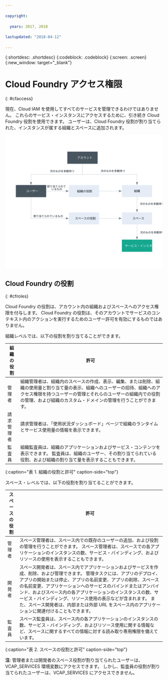 ```yaml
---

copyright:

  years: 2017, 2018

lastupdated: "2018-04-12"

---
```


{:shortdesc: .shortdesc}
{:codeblock: .codeblock}
{:screen: .screen}
{:new_window: target="_blank"}

# Cloud Foundry アクセス権限
{: #cfaccess}

現在、Cloud IAM を使用してすべてのサービスを管理できるわけではありません。 これらのサービス・インスタンスにアクセスするために、引き続き Cloud Foundry 役割を使用できます。 ユーザーは、Cloud Foundry 役割が割り当てられた、インスタンスが属する組織とスペースに追加されます。 


![アカウントで Cloud Foundry の組織とスペースを使用したアクセス](images/cf-diagram.svg "Cloud Foundry の組織、スペース、および役割を使用してアカウントでアクセス権限が機能する方法")


## Cloud Foundry の役割
{: #cfroles}

Cloud Foundry の役割は、アカウント内の組織およびスペースへのアクセス権限を付与します。 Cloud Foundry の役割は、そのアカウントでサービスのコンテキスト内のアクションを実行するためのユーザー許可を有効にするものではありません。

組織レベルでは、以下の役割を割り当てることができます。

| 組織の役割 | 許可 |
|-------------------|-------------|
|管理者 | 組織管理者は、組織内のスペースの作成、表示、編集、または削除、組織の使用量と割り当て量の表示、組織へのユーザーの招待、組織へのアクセス権限を持つユーザーの管理とそれらのユーザーの組織内での役割の管理、および組織のカスタム・ドメインの管理を行うことができます。 |
|請求管理者 | 請求管理者は、「使用状況ダッシュボード」ページで組織のランタイムとサービス使用量の情報を表示できます。  |
|監査員 | 組織監査員は、組織のアプリケーションおよびサービス・コンテンツを表示できます。 監査員は、組織のユーザー、その割り当てられている役割、および組織の割り当て量を表示することもできます。 |
{:caption="表 1. 組織の役割と許可" caption-side="top"}

スペース・レベルでは、以下の役割を割り当てることができます。

| スペースの役割 | 許可 |
|------------|-------------|
|管理者 | スペース管理者は、スペース内での既存のユーザーの追加、および役割の管理を行うことができます。 スペース管理者は、スペースでの各アプリケーションのインスタンスの数、サービス・バインディング、およびリソースの使用を表示することもできます。 |
|開発者 | スペース開発者は、スペース内でアプリケーションおよびサービスを作成、削除、および管理できます。 管理タスクには、アプリのデプロイ、アプリの開始または停止、アプリの名前変更、アプリの削除、スペースの名前変更、アプリケーションへのサービスのバインドまたはアンバインド、およびスペース内の各アプリケーションのインスタンスの数、サービス・バインディング、リソース使用の表示などが含まれます。 また、スペース開発者は、内部または外部 URL をスペース内のアプリケーションに関連付けることもできます。   |
|監査員 | スペース監査員は、スペース内の各アプリケーションのインスタンスの数、サービス・バインディング、およびリソース使用に関する情報など、スペースに関するすべての情報に対する読み取り専用権限を備えています。 |
{:caption="表 2. スペースの役割と許可" caption-side="top"}

**注**: 管理者または開発者のスペース役割が割り当てられたユーザーは、VCAP_SERVICES 環境変数にアクセスできます。 しかし、監査員の役割が割り当てられたユーザーは、VCAP_SERVICES にアクセスできません。

